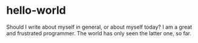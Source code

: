 # hello-world
Should I write about myself in general, or about myself today? I am a great and frustrated programmer. The world has only seen the latter one, so far.

